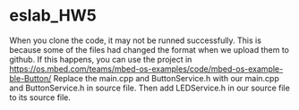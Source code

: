 # eslab_HW5
When you clone the code, it may not be runned successfully.
This is because some of the files had changed the format when we upload them to github.
If this happens, you can use the project in https://os.mbed.com/teams/mbed-os-examples/code/mbed-os-example-ble-Button/
Replace the main.cpp and ButtonService.h with our main.cpp and ButtonService.h in source file.
Then add LEDService.h in our source file to its source file.